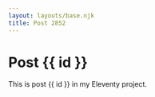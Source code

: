 ```yaml
---
layout: layouts/base.njk
title: Post 2852
---
```


# Post {{ id }}

This is post {{ id }} in my Eleventy project.
